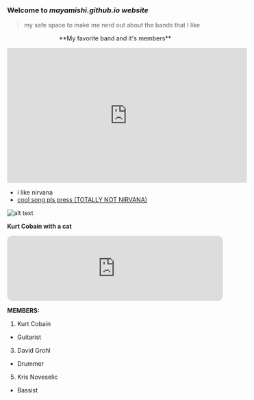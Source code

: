 ### Welcome to *mayamishi.github.io website*
> my safe space to make me nerd out about the bands that I like


<p align="center">
**My favorite band and it's members**
<p align="center">
  
<p align="center">  
<iframe width="560" height="315" src="https://www.youtube.com/embed/fregObNcHC8" title="YouTube video player" frameborder="0" allow="accelerometer; autoplay; clipboard-write; encrypted-media; gyroscope; picture-in-picture" allowfullscreen></iframe>
<p align="center">






- i  like nirvana
- [cool song pls press (TOTALLY NOT NIRVANA)](https://youtu.be/ZpiEunhVs9o)






![alt text](https://i.pinimg.com/originals/fe/28/74/fe287411625f7479c70af661af595f96.jpg)
  

**Kurt Cobain with a cat**

<iframe style="border-radius:12px" src="https://open.spotify.com/embed/track/5vHLwhxxlGzmClMcxRRFPr?utm_source=generator&theme=0" width="100%" height="152" frameBorder="0" allowfullscreen="" allow="autoplay; clipboard-write; encrypted-media; fullscreen; picture-in-picture" loading="lazy"></iframe>


 **MEMBERS:** 
  
1. Kurt Cobain
  - Guitarist
3. David Grohl
  - Drummer
5. Kris Noveselic
  - Bassist
 

            
